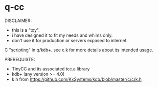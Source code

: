 # q-cc
DISCLAIMER:
- this is a "toy".
- i have designed it to fit my needs and whims only.
- don't use it for production or servers exposed to internet.


C "scripting" in q/kdb+. see c.k for more details about its intended usage.

PREREQUISTE:
- TinyCC and its associated tcc.a library
- kdb+ (any version >= 4.0)
- k.h from https://github.com/KxSystems/kdb/blob/master/c/c/k.h
